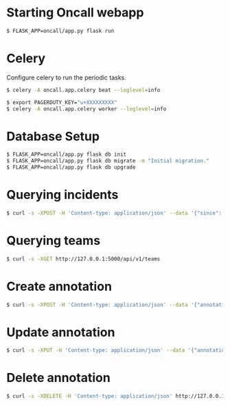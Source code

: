 
# Starting Oncall webapp

```bash
$ FLASK_APP=oncall/app.py flask run
```

# Celery

Configure celery to run the periodic tasks.

```bash
$ celery -A oncall.app.celery beat --loglevel=info
```

```bash
$ export PAGERDUTY_KEY="u+XXXXXXXXX"
$ celery -A oncall.app.celery worker --loglevel=info
```

# Database Setup

```bash
$ FLASK_APP=oncall/app.py flask db init
$ FLASK_APP=oncall/app.py flask db migrate -m "Initial migration."
$ FLASK_APP=oncall/app.py flask db upgrade
```

# Querying incidents

```bash
$ curl -s -XPOST -H 'Content-type: application/json' --data '{"since": "2023-08-20", "until": "2023-08-31"}' http://127.0.0.1:5000/api/v1/incidents/223
```

# Querying teams

```bash
$ curl -s -XGET http://127.0.0.1:5000/api/v1/teams
```

# Create annotation

```bash
$ curl -s -XPOST -H 'Content-type: application/json' --data '{"annotation": "Test annotation"}' http://127.0.0.1:5000/api/v1/incident/Q2U9JA89EK0C17_PPXN2GC/annotation
```

# Update annotation

```bash
$ curl -s -XPUT -H 'Content-type: application/json' --data '{"annotation": "Test annotation 2"}' http://127.0.0.1:5000/api/v1/incident/Q2U9JA89EK0C17_PPXN2GC/annotation
```

# Delete annotation

```bash
$ curl -s -XDELETE -H 'Content-type: application/json' http://127.0.0.1:5000/api/v1/incident/2/annotation
```